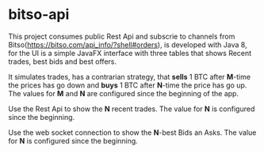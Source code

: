 # bitso-api

 This project consumes public Rest Api and subscrie to channels from Bitso(https://bitso.com/api_info/?shell#orders), is developed with Java 8, for the UI is a simple JavaFX  interface with three tables that shows Recent trades, best bids and best offers.

 It simulates trades, has a contrarian strategy, that **sells** 1 BTC after **M**-time the prices has go down and **buys** 1 BTC after **N**-time the price has go up. The values for **M** and **N** are configured since the beginning of the app.

 Use the Rest Api to show the **N** recent trades. The value for **N** is configured since the beginning.

 Use the web socket connection to show the **N**-best Bids an Asks. The value for **N** is configured since the beginning.
